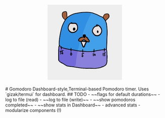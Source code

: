 <div align="center">
  <img src="https://raw.githubusercontent.com/chronologos/gomodoro/master/gomodoro_monster.jpg"><br><br>
</div>
# Gomodoro
Dashboard-style,Terminal-based Pomodoro timer. Uses `gizak/termui` for dashboard.
## TODO
- ~~flags for default durations~~
- log to file (read)
- ~~log to file (write)~~
- ~~show pomodoros completed~~
- ~~show stats in Dashboard~~
- advanced stats
- modularize components (!)
